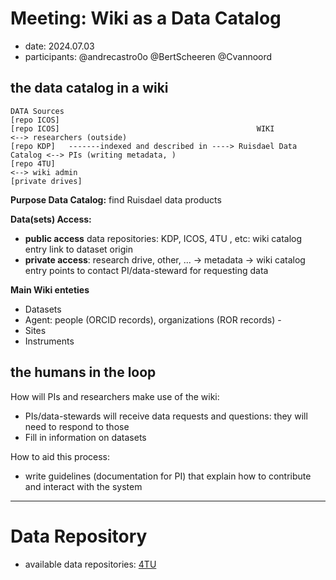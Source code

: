 # Meeting: Wiki as a Data Catalog 
- date: 2024.07.03
- participants: @andrecastro0o @BertScheeren @Cvannoord 

## the data catalog in a wiki

```
DATA Sources
[repo ICOS]
[repo ICOS]                                            WIKI              <--> researchers (outside)
[repo KDP]   -------indexed and described in ----> Ruisdael Data Catalog <--> PIs (writing metadata, )
[repo 4TU]                                                               <--> wiki admin 
[private drives] 
```

**Purpose Data Catalog:** find Ruisdael data products


**Data(sets) Access:** 
* **public access** data repositories:  KDP, ICOS, 4TU , etc: wiki catalog entry link to dataset origin 
* **private access**: research drive, other, ... -> metadata -> wiki catalog entry points to contact PI/data-steward for requesting data

**Main Wiki enteties**
* Datasets
* Agent: people (ORCID records), organizations (ROR records) - 
* Sites
* Instruments



## the humans in the loop
How will PIs and researchers make use of the wiki:
* PIs/data-stewards will receive data requests and questions: they will need to respond to those  
* Fill in information on datasets

How to aid this process:
* write guidelines (documentation for PI) that explain how to contribute and interact with the system


----

# Data Repository
* available data repositories: [4TU](https://data.4tu.nl/)
